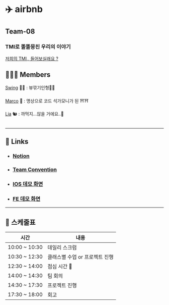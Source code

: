# ✈️ airbnb

## Team-08

### TMI로 똘똘뭉친 우리의 이야기

[저희의 TMI,, 들어보실래요 ?](https://www.notion.so/f3914a95f61a4128a580cd4051d4aeb3)

## 👨‍👧‍👦 Members

[Swing](https://github.com/swing-park) 🏌️‍♂️ : 뷰깎기인형🧚‍♂️ <br><br>
[Marco](https://github.com/95degree) 👻 : 명상으로 코드 석가모니가 된 ⛩⛩ <br><br>
[Lia](https://github.com/Lia316) 🐿 : 까먹지...않을 거에요..🌰 <br><br>

---

## 🔗 Links

- ### [Notion](https://www.notion.so/Team08-768dcf3cb1054933817c84a567c7ac97)
- ### [Team Convention](https://github.com/swing-park/airbnb/wiki)
- ### [IOS 데모 화면]()
- ### [FE 데모 화면]()

---

## 📜 스케줄표

| 시간          | 내용                           |
| ------------- | ------------------------------ |
| 10:00 ~ 10:30 | 데일리 스크럼                  |
| 10:30 ~ 12:30 | 클래스별 수업 or 프로젝트 진행 |
| 12:30 ~ 14:00 | 점심 시간 🍚                   |
| 14:00 ~ 14:30 | 팀 회의                        |
| 14:30 ~ 17:30 | 프로젝트 진행                  |
| 17:30 ~ 18:00 | 회고                           |
